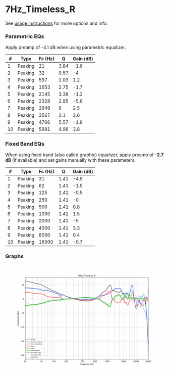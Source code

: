 # 7Hz_Timeless_R
See [usage instructions](https://github.com/jaakkopasanen/AutoEq#usage) for more options and info.

### Parametric EQs
Apply preamp of -4.1 dB when using parametric equalizer.

|   # | Type    |   Fc (Hz) |    Q |   Gain (dB) |
|-----|---------|-----------|------|-------------|
|   1 | Peaking |        21 | 3.84 |        -1.6 |
|   2 | Peaking |        32 | 0.57 |        -4   |
|   3 | Peaking |       597 | 1.03 |         1.2 |
|   4 | Peaking |      1653 | 2.75 |        -1.7 |
|   5 | Peaking |      2145 | 3.38 |        -1.2 |
|   6 | Peaking |      2328 | 2.95 |        -5.6 |
|   7 | Peaking |      2649 | 6    |         2.5 |
|   8 | Peaking |      3567 | 2.1  |         3.6 |
|   9 | Peaking |      4766 | 5.57 |        -1.8 |
|  10 | Peaking |      5991 | 4.96 |         3.8 |

### Fixed Band EQs
When using fixed band (also called graphic) equalizer, apply preamp of **-2.7 dB** (if available) and set gains manually with these parameters.

|   # | Type    |   Fc (Hz) |    Q |   Gain (dB) |
|-----|---------|-----------|------|-------------|
|   1 | Peaking |        31 | 1.41 |        -4.9 |
|   2 | Peaking |        62 | 1.41 |        -1.5 |
|   3 | Peaking |       125 | 1.41 |        -0.5 |
|   4 | Peaking |       250 | 1.41 |        -0   |
|   5 | Peaking |       500 | 1.41 |         0.8 |
|   6 | Peaking |      1000 | 1.41 |         1.5 |
|   7 | Peaking |      2000 | 1.41 |        -5   |
|   8 | Peaking |      4000 | 1.41 |         3.3 |
|   9 | Peaking |      8000 | 1.41 |         0.4 |
|  10 | Peaking |     16000 | 1.41 |        -0.7 |

### Graphs
![](./7Hz_Timeless_R.png)
